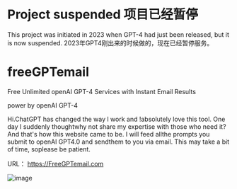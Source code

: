 # Project suspended 项目已经暂停  
This project was initiated in 2023 when GPT-4 had just been released, but it is now suspended.
2023年GPT4刚出来的时候做的，现在已经暂停服务。


# freeGPTemail
Free Unlimited openAI GPT-4 Services with Instant Email Results

power by openAI GPT-4

Hi.ChatGPT has changed the way l work and !absolutely love this tool. One day I suddenly thoughtwhy not share my expertise with those who need it?And that's how this website came to be. I will feed allthe prompts you submit to openAl GPT4.0 and sendthem to you via email. This may take a bit of time, soplease be patient.

URL： https://FreeGPTemail.com

![image](https://user-images.githubusercontent.com/76672577/231438414-e0f9abb1-cf14-4771-b1cf-803d3f43b471.png)
